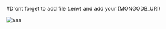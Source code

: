 #D'ont forget to add file (.env) and add your   (MONGODB_URI) 


![aaa](https://user-images.githubusercontent.com/98940737/207309334-9561c771-c4a1-4d30-a6be-04ffb281cbe7.png)


